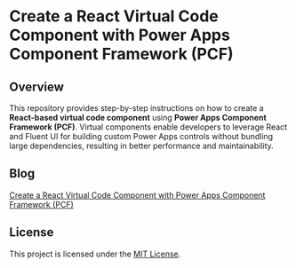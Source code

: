 # Create a React Virtual Code Component with Power Apps Component Framework (PCF)

## Overview
This repository provides step-by-step instructions on how to create a **React-based virtual code component** using **Power Apps Component Framework (PCF)**. Virtual components enable developers to leverage React and Fluent UI for building custom Power Apps controls without bundling large dependencies, resulting in better performance and maintainability.

## Blog
[Create a React Virtual Code Component with Power Apps Component Framework (PCF)](https://clavinfernandes.wordpress.com/2025/01/21/create-a-react-virtual-code-component-with-power-apps-component-framework-pcf/)

## License
This project is licensed under the [MIT License](LICENSE).
